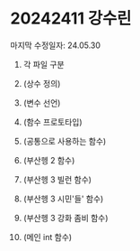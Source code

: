 # 20242411 강수린

마지막 수정일자: 24.05.30



1. 각 파일 구분

2. (상수 정의)

3. (변수 선언)

4. (함수 프로토타입)

5. (공통으로 사용하는 함수)

6. (부산헹 2 함수)

7. (부산헹 3 빌런 함수)

8. (부산헹 3 시민'들' 함수)

9. (부산헹 3 강화 좀비 함수)

10. (메인 int 함수)
